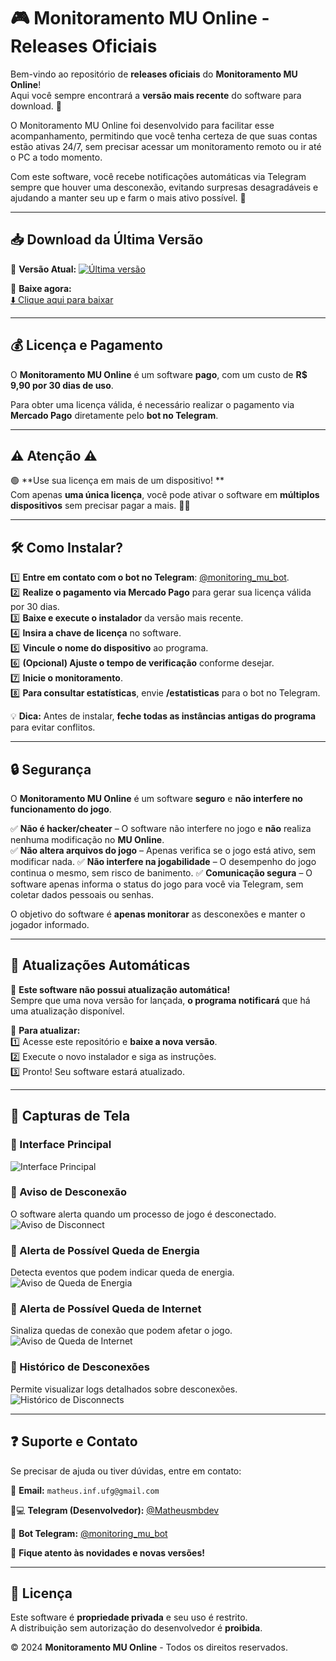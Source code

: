 # 🎮 Monitoramento MU Online - Releases Oficiais

Bem-vindo ao repositório de **releases oficiais** do **Monitoramento MU Online**!  
Aqui você sempre encontrará a **versão mais recente** do software para download. 🚀  

O Monitoramento MU Online foi desenvolvido para facilitar esse acompanhamento, permitindo que você tenha certeza de que suas contas estão ativas 24/7, sem precisar acessar um monitoramento remoto ou ir até o PC a todo momento.

Com este software, você recebe notificações automáticas via Telegram sempre que houver uma desconexão, evitando surpresas desagradáveis e ajudando a manter seu up e farm o mais ativo possível. 🚀

---

## 📥 Download da Última Versão

🔹 **Versão Atual:** [![Última versão](https://img.shields.io/github/v/release/matheusbmdev/monitoring-mu-releases?label=Versão)](https://github.com/matheusbmdev/monitoring-mu-releases/releases/latest)  

📩 **Baixe agora:**  
[⬇️ Clique aqui para baixar](https://github.com/matheusbmdev/monitoring-mu-releases/releases/latest/download/monitoring_mu_installer.exe)  

---

## 💰 Licença e Pagamento  

O **Monitoramento MU Online** é um software **pago**, com um custo de **R$ 9,90 por 30 dias de uso**.  

Para obter uma licença válida, é necessário realizar o pagamento via **Mercado Pago** diretamente pelo **bot no Telegram**.  

---

## ⚠️ Atenção ⚠️  

🟢 **Use sua licença em mais de um dispositivo! **  
Com apenas **uma única licença**, você pode ativar o software em **múltiplos dispositivos** sem precisar pagar a mais.  🎉🎉

---

## 🛠️ Como Instalar?  

1️⃣ **Entre em contato com o bot no Telegram**: [@monitoring_mu_bot](https://t.me/monitoring_mu_bot).  
2️⃣ **Realize o pagamento via Mercado Pago** para gerar sua licença válida por 30 dias.  
3️⃣ **Baixe e execute o instalador** da versão mais recente.  
4️⃣ **Insira a chave de licença** no software.  
5️⃣ **Vincule o nome do dispositivo** ao programa.  
6️⃣ **(Opcional) Ajuste o tempo de verificação** conforme desejar.  
7️⃣ **Inicie o monitoramento**.  
8️⃣ **Para consultar estatísticas**, envie **/estatisticas** para o bot no Telegram.  

💡 **Dica:** Antes de instalar, **feche todas as instâncias antigas do programa** para evitar conflitos.  

---

## 🔒 Segurança  

O **Monitoramento MU Online** é um software **seguro** e **não interfere no funcionamento do jogo**.  

✅ **Não é hacker/cheater** – O software não interfere no jogo e **não** realiza nenhuma modificação no **MU Online**.  
✅ **Não altera arquivos do jogo** – Apenas verifica se o jogo está ativo, sem modificar nada. 
✅ **Não interfere na jogabilidade** – O desempenho do jogo continua o mesmo, sem risco de banimento.
✅ **Comunicação segura** – O software apenas informa o status do jogo para você via Telegram, sem coletar dados pessoais ou senhas.  

O objetivo do software é **apenas monitorar** as desconexões e manter o jogador informado.  

---

## 🔄 Atualizações Automáticas  

🛑 **Este software não possui atualização automática!**  
Sempre que uma nova versão for lançada, **o programa notificará** que há uma atualização disponível.  

📢 **Para atualizar:**  
1️⃣ Acesse este repositório e **baixe a nova versão**.  
2️⃣ Execute o novo instalador e siga as instruções.  
3️⃣ Pronto! Seu software estará atualizado.  

---

## 📸 Capturas de Tela  

### 🔹 Interface Principal  
![Interface Principal](https://github.com/user-attachments/assets/793c74a9-7044-426a-9063-3d8030db7bd0)  

### 🔹 Aviso de Desconexão  
O software alerta quando um processo de jogo é desconectado.  
![Aviso de Disconnect](https://github.com/user-attachments/assets/ba9ff027-92ec-4720-9ab5-3c54f1554048)  

### 🔹 Alerta de Possível Queda de Energia  
Detecta eventos que podem indicar queda de energia.  
![Aviso de Queda de Energia](https://github.com/user-attachments/assets/7dabe3cb-2f5c-473f-9846-ed6153372cee)  

### 🔹 Alerta de Possível Queda de Internet  
Sinaliza quedas de conexão que podem afetar o jogo.  
![Aviso de Queda de Internet](https://github.com/user-attachments/assets/203a214f-2c07-4ed5-af24-c8c6da4241d8)  

### 🔹 Histórico de Desconexões  
Permite visualizar logs detalhados sobre desconexões.  
![Histórico de Disconnects](https://github.com/user-attachments/assets/5318bb3a-4ae5-4016-ab1c-a68d39bde779)  

---

## ❓ Suporte e Contato  

Se precisar de ajuda ou tiver dúvidas, entre em contato:  

📧 **Email:** `matheus.inf.ufg@gmail.com`  

💬💻 **Telegram (Desenvolvedor):** [@Matheusmbdev](https://t.me/Matheusbmdev)  

💬 **Bot Telegram:** [@monitoring_mu_bot](https://t.me/monitoring_mu_bot)  

📢 **Fique atento às novidades e novas versões!**  

---

## 📜 Licença  

Este software é **propriedade privada** e seu uso é restrito.  
A distribuição sem autorização do desenvolvedor é **proibida**.  

© 2024 **Monitoramento MU Online** - Todos os direitos reservados.  
